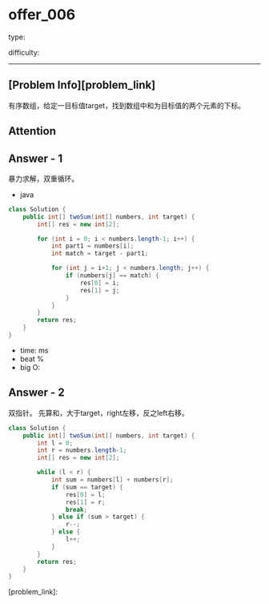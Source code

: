 
# offer_006
type:

difficulty:

---

## [Problem Info][problem_link]

有序数组，给定一目标值target，找到数组中和为目标值的两个元素的下标。

## Attention

## Answer - 1
暴力求解，双重循环。

- java
```java
class Solution {
    public int[] twoSum(int[] numbers, int target) {
        int[] res = new int[2];

        for (int i = 0; i < numbers.length-1; i++) {
            int part1 = numbers[i];
            int match = target - part1;

            for (int j = i+1; j < numbers.length; j++) {
                if (numbers[j] == match) {
                    res[0] = i;
                    res[1] = j;
                }
            }
        }
        return res;
    }
}
```

- time: ms
- beat %
- big O:

## Answer - 2
双指针。
先算和，大于target，right左移，反之left右移。

```java
class Solution {
    public int[] twoSum(int[] numbers, int target) {
        int l = 0;
        int r = numbers.length-1;
        int[] res = new int[2];

        while (l < r) {
            int sum = numbers[l] + numbers[r];
            if (sum == target) {
                res[0] = l;
                res[1] = r;
                break;
            } else if (sum > target) {
                r--;
            } else {
                l++;
            }
        }
        return res;
    }
}
```

[problem_link]:


